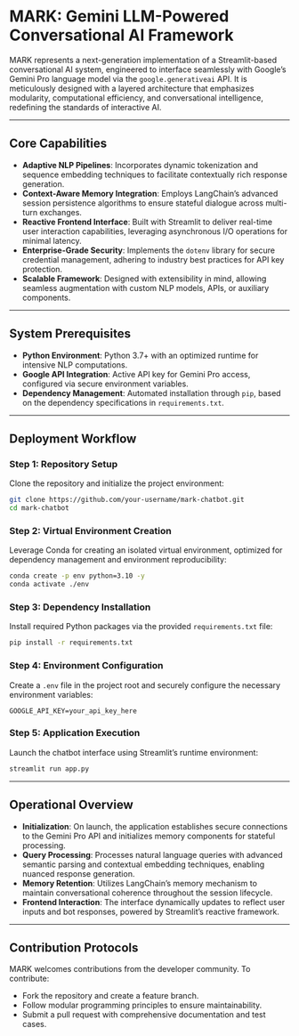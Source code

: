
# MARK: Gemini LLM-Powered Conversational AI Framework

MARK represents a next-generation implementation of a Streamlit-based conversational AI system, engineered to interface seamlessly with Google’s Gemini Pro language model via the `google.generativeai` API. It is meticulously designed with a layered architecture that emphasizes modularity, computational efficiency, and conversational intelligence, redefining the standards of interactive AI.

---

## Core Capabilities
- **Adaptive NLP Pipelines**: Incorporates dynamic tokenization and sequence embedding techniques to facilitate contextually rich response generation.
- **Context-Aware Memory Integration**: Employs LangChain’s advanced session persistence algorithms to ensure stateful dialogue across multi-turn exchanges.
- **Reactive Frontend Interface**: Built with Streamlit to deliver real-time user interaction capabilities, leveraging asynchronous I/O operations for minimal latency.
- **Enterprise-Grade Security**: Implements the `dotenv` library for secure credential management, adhering to industry best practices for API key protection.
- **Scalable Framework**: Designed with extensibility in mind, allowing seamless augmentation with custom NLP models, APIs, or auxiliary components.

---

## System Prerequisites
- **Python Environment**: Python 3.7+ with an optimized runtime for intensive NLP computations.
- **Google API Integration**: Active API key for Gemini Pro access, configured via secure environment variables.
- **Dependency Management**: Automated installation through `pip`, based on the dependency specifications in `requirements.txt`.

---

## Deployment Workflow

### Step 1: Repository Setup
Clone the repository and initialize the project environment:
```bash
git clone https://github.com/your-username/mark-chatbot.git
cd mark-chatbot
```

### Step 2: Virtual Environment Creation
Leverage Conda for creating an isolated virtual environment, optimized for dependency management and environment reproducibility:
```bash
conda create -p env python=3.10 -y
conda activate ./env
```

### Step 3: Dependency Installation
Install required Python packages via the provided `requirements.txt` file:
```bash
pip install -r requirements.txt
```

### Step 4: Environment Configuration
Create a `.env` file in the project root and securely configure the necessary environment variables:
```env
GOOGLE_API_KEY=your_api_key_here
```

### Step 5: Application Execution
Launch the chatbot interface using Streamlit’s runtime environment:
```bash
streamlit run app.py
```

---

## Operational Overview
- **Initialization**: On launch, the application establishes secure connections to the Gemini Pro API and initializes memory components for stateful processing.
- **Query Processing**: Processes natural language queries with advanced semantic parsing and contextual embedding techniques, enabling nuanced response generation.
- **Memory Retention**: Utilizes LangChain’s memory mechanism to maintain conversational coherence throughout the session lifecycle.
- **Frontend Interaction**: The interface dynamically updates to reflect user inputs and bot responses, powered by Streamlit’s reactive framework.

---

## Contribution Protocols
MARK welcomes contributions from the developer community. To contribute:
- Fork the repository and create a feature branch.
- Follow modular programming principles to ensure maintainability.
- Submit a pull request with comprehensive documentation and test cases.

